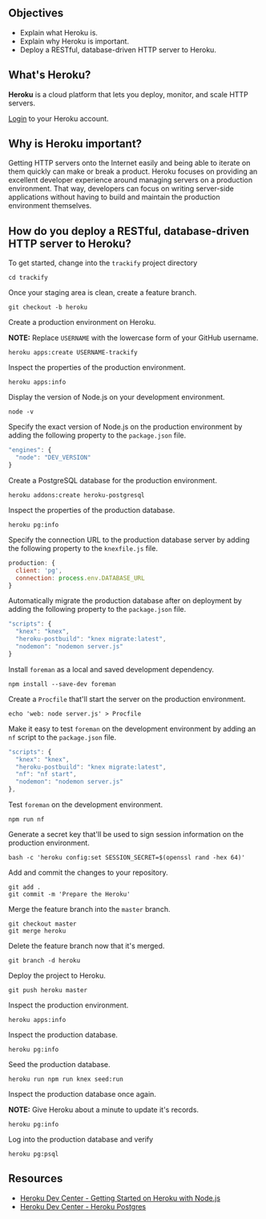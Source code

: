 ## Objectives

- Explain what Heroku is.
- Explain why Heroku is important.
- Deploy a RESTful, database-driven HTTP server to Heroku.

## What's Heroku?

**Heroku** is a cloud platform that lets you deploy, monitor, and scale HTTP servers.

[Login](https://dashboard.heroku.com/apps) to your Heroku account.

## Why is Heroku important?

Getting HTTP servers onto the Internet easily and being able to iterate on them quickly can make or break a product. Heroku focuses on providing an excellent developer experience around managing servers on a production environment. That way, developers can focus on writing server-side applications without having to build and maintain the production environment themselves.

## How do you deploy a RESTful, database-driven HTTP server to Heroku?

To get started, change into the `trackify` project directory

```shell
cd trackify
```

Once your staging area is clean, create a feature branch.

```shell
git checkout -b heroku
```

Create a production environment on Heroku.

**NOTE:** Replace `USERNAME` with the lowercase form of your GitHub username.

```shell
heroku apps:create USERNAME-trackify
```

Inspect the properties of the production environment.

```shell
heroku apps:info
```

Display the version of Node.js on your development environment.

```shell
node -v
```

Specify the exact version of Node.js on the production environment by adding the following property to the `package.json` file.

```javascript
"engines": {
  "node": "DEV_VERSION"
}
```

Create a PostgreSQL database for the production environment.

```shell
heroku addons:create heroku-postgresql
```

Inspect the properties of the production database.

```shell
heroku pg:info
```

Specify the connection URL to the production database server by adding the following property to the `knexfile.js` file.

```javascript
production: {
  client: 'pg',
  connection: process.env.DATABASE_URL
}
```

Automatically migrate the production database after on deployment by adding the following property to the `package.json` file.

```javascript
"scripts": {
  "knex": "knex",
  "heroku-postbuild": "knex migrate:latest",
  "nodemon": "nodemon server.js"
}
```

Install `foreman` as a local and saved development dependency.

```shell
npm install --save-dev foreman
```

Create a `Procfile` that'll start the server on the production environment.

```shell
echo 'web: node server.js' > Procfile
```

Make it easy to test `foreman` on the development environment by adding an `nf` script to the `package.json` file.

```javascript
"scripts": {
  "knex": "knex",
  "heroku-postbuild": "knex migrate:latest",
  "nf": "nf start",
  "nodemon": "nodemon server.js"
},
```

Test `foreman` on the development environment.

```shell
npm run nf
```

Generate a secret key that'll be used to sign session information on the production environment.

```shell
bash -c 'heroku config:set SESSION_SECRET=$(openssl rand -hex 64)'
```

Add and commit the changes to your repository.

```shell
git add .
git commit -m 'Prepare the Heroku'
```

Merge the feature branch into the `master` branch.

```shell
git checkout master
git merge heroku
```

Delete the feature branch now that it's merged.

```shell
git branch -d heroku
```

Deploy the project to Heroku.

```shell
git push heroku master
```

Inspect the production environment.

```shell
heroku apps:info
```

Inspect the production database.

```shell
heroku pg:info
```

Seed the production database.

```shell
heroku run npm run knex seed:run
```

Inspect the production database once again.

**NOTE:** Give Heroku about a minute to update it's records.

```shell
heroku pg:info
```

Log into the production database and verify

```shell
heroku pg:psql
```

## Resources

- [Heroku Dev Center - Getting Started on Heroku with Node.js](https://devcenter.heroku.com/articles/getting-started-with-nodejs#introduction)
- [Heroku Dev Center - Heroku Postgres](https://devcenter.heroku.com/categories/heroku-postgres)
